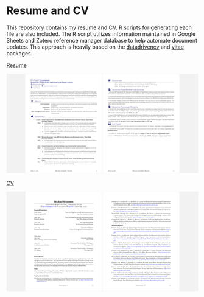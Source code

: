 Resume and CV
================

This repository contains my resume and CV. R scripts for generating each
file are also included. The R script utilizes information maintained in
Google Sheets and Zotero reference manager database to help automate
document updates. This approach is heavily based on the
[datadrivencv](https://github.com/nstrayer/datadrivencv) and
[vitae](https://github.com/mitchelloharawild/vitae) packages.

[Resume](https://github.com/mps9506/CV-RMD/raw/master/Resume/Schramm_Resume.pdf)

![](Images/resume-screenshot.png)<!-- -->

[CV](https://github.com/mps9506/CV-RMD/raw/master/CV/schramm-cv-long.pdf)

![](Images/cv-screenshot.png)<!-- -->
